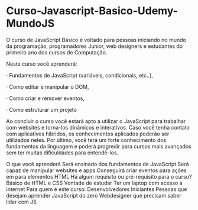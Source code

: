 # Curso-Javascript-Basico-Udemy-MundoJS

O curso de JavaScript Básico é voltado para pessoas iniciando no mundo da programação, programadores Junior, web designers e estudantes do primeiro ano dos cursos de Computação.

Neste curso você aprenderá:

· Fundamentos de JavaScript (variáveis, condicionais, etc..),

· Como editar e manipular o DOM,

· Como criar e remover eventos,

· Como estruturar um projeto

Ao concluir o curso você estará apto a utilizar o JavaScript para trabalhar com websites e torna-los dinâmicos e interativos. Caso você tenha contato com aplicativos híbridos, os conhecimentos aplicados poderão ser utilizados neles. Por último, você terá um forte conhecimento dos fundamentos da linguagem e poderá progredir para cursos mais avançados sem ter muitas dificuldades para entendê-los.

O que você aprenderá
Será ensinado dos fundamentos de JavaScript
Será capaz de manipular websites e apps
Conseguirá criar eventos para ações em para elementos HTML
Há algum requisito ou pré-requisito para o curso?
Básico de HTML e CSS
Vontade de estudar
Ter um laptop com acesso a internet
Para quem é este curso:
Desenvolvedores Iniciantes
Pessoas que desejam aprender JavaScript do zero
Webdesigner que precisam saber lidar com JS
